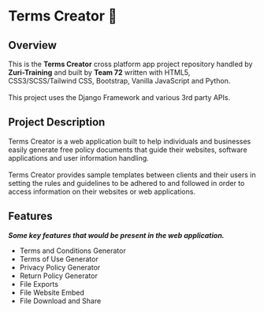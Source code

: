# Terms Creator :muscle:

## Overview
This is the **Terms Creator** cross platform app project repository handled by **Zuri-Training** and built by **Team 72** written with HTML5, CSS3/SCSS/Tailwind CSS, Bootstrap, Vanilla JavaScript and Python.
<br />
<br />
This project uses the Django Framework and various 3rd party APIs.

## Project Description
Terms Creator is a web application built to help individuals and businesses easily generate free policy documents that guide their websites, software applications and user information handling. 
<br />
<br />
Terms Creator provides sample templates between clients and their users in setting the rules and guidelines to be adhered to and followed in order to access information on their websites or web applications.

## Features
***Some key features that would be present in the web application.***
- Terms and Conditions Generator
- Terms of Use Generator
- Privacy Policy Generator
- Return Policy Generator
- File Exports
- File Website Embed
- File Download and Share

